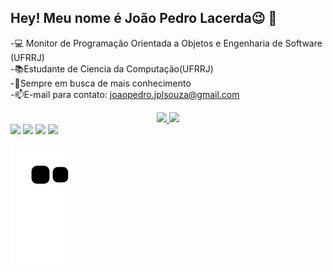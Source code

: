 ## Hey! Meu nome é João Pedro Lacerda😉 👋
-💻 Monitor de Programação Orientada a Objetos e Engenharia de Software (UFRRJ)   
-📚Estudante de Ciencia da Computação(UFRRJ)    
-📖Sempre em busca de mais conhecimento   
-📫E-mail para contato: joaopedro.jplsouza@gmail.com
<div align="center">
  <a href="https://github.com/Lacerdajp">
  <img height="180em" src="https://github-readme-stats.vercel.app/api?username=Lacerdajp&show_icons=true&theme=dark&include_all_commits=true&count_private=true"/>
  <img height="180em" src="https://github-readme-stats.vercel.app/api/top-langs/?username=Lacerdajp&layout=compact&langs_count=8&theme=dark&custom_title=Meus%20Estudos"/>
</div>
      
  <div> 
  <a href="https://instagram.com/Lacerda_jp" target="_blank"><img src="https://img.shields.io/badge/-Instagram-%23E4405F?style=for-the-badge&logo=instagram&logoColor=white" target="_blank"></a>
 <a href="https://discordapp.com/users/375462683476099072" target="_blank"><img src="https://img.shields.io/badge/Discord-7289DA?style=for-the-badge&logo=discord&logoColor=white" target="_blank"></a> 
  <a href = "mailto:joaopedro.jplsouza@gmail.com"><img src="https://img.shields.io/badge/-Gmail-%23333?style=for-the-badge&logo=gmail&logoColor=white" target="_blank"></a>
  <a href="https://www.linkedin.com/in/jpedrolsouza" target="_blank"><img src="https://img.shields.io/badge/-LinkedIn-%230077B5?style=for-the-badge&logo=linkedin&logoColor=white" target="_blank"></a> 
 
  ![Snake animation](https://github.com/rafaballerini/rafaballerini/blob/output/github-contribution-grid-snake.svg)
 
</div>
  
  
